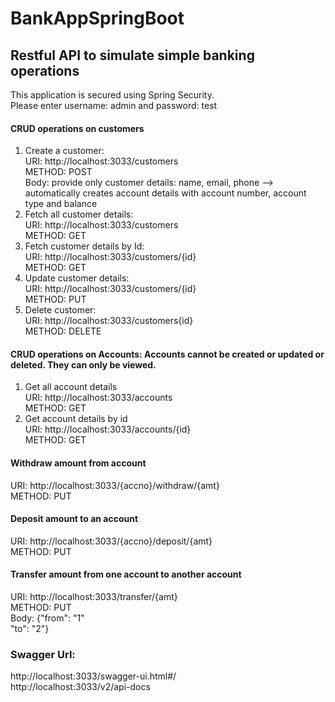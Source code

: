 # BankAppSpringBoot
## Restful API to simulate simple banking operations

 <p>This application is secured using Spring Security.</br>
 Please enter username: admin and password: test</p>

#### CRUD operations on customers</br>
1. Create a customer:</br>
  URI: http://localhost:3033/customers</br>
  METHOD: POST</br>
  Body: provide only customer details: name, email, phone --> automatically creates account details with account number, account type 
        and balance</br>
2. Fetch all customer details:</br> 
  URI: http://localhost:3033/customers</br>
  METHOD: GET</br>
3. Fetch customer details by Id:</br> 
  URI: http://localhost:3033/customers/{id}</br>
  METHOD: GET</br>
4. Update customer details:</br> 
  URI: http://localhost:3033/customers/{id}</br>
  METHOD: PUT</br>
5. Delete customer:</br> 
  URI: http://localhost:3033/customers{id}</br>
  METHOD: DELETE
  
#### CRUD operations on Accounts: Accounts cannot be created or updated or deleted. They can only be viewed. 
1. Get all account details</br>
  URI: http://localhost:3033/accounts</br>
  METHOD: GET</br>
2. Get account details by id</br>
  URI: http://localhost:3033/accounts/{id}</br>
  METHOD: GET
  
#### Withdraw amount from account
  URI: http://localhost:3033/{accno}/withdraw/{amt}</br>
  METHOD: PUT

#### Deposit amount to an account
  URI: http://localhost:3033/{accno}/deposit/{amt}</br>
  METHOD: PUT

#### Transfer amount from one account to another account
  URI: http://localhost:3033/transfer/{amt}</br>
  METHOD: PUT</br>
  Body: {"from": "1"</br>
        "to": "2"}

### Swagger Url: 
   http://localhost:3033/swagger-ui.html#/</br>
   http://localhost:3033/v2/api-docs


